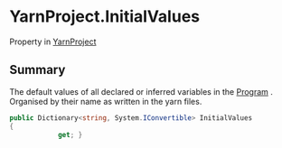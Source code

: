 # YarnProject.InitialValues

Property in [YarnProject](/api/csharp/yarn.unity.yarnproject.md)

## Summary


The default values of all declared or inferred variables in the
<a href="yarn.unity.yarnproject.program.md">Program</a> .
Organised by their name as written in the yarn files.


```csharp
public Dictionary<string, System.IConvertible> InitialValues
{
            get; }
```

